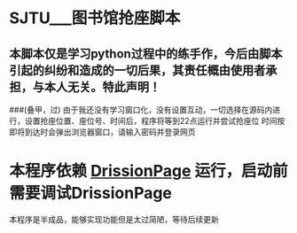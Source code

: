 # SJTU___图书馆抢座脚本
## 本脚本仅是学习python过程中的练手作，今后由脚本引起的纠纷和造成的一切后果，其责任概由使用者承担，与本人无关。特此声明！
###(叠甲，过)
由于我还没有学习窗口化，没有设置互动，一切选择在源码内进行，设置抢座位置、座位号、时间后，程序将等到22点运行并尝试抢座位
时间按即将到达时会弹出浏览器窗口，请输入密码并登录网页

 
# 本程序依赖 [DrissionPage](https://g1879.gitee.io/beta4/) 运行，启动前需要调试DrissionPage

本程序是半成品，能够实现功能但是太过简陋，等待后续更新
